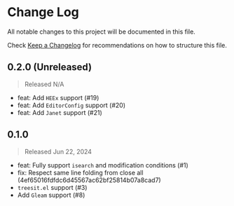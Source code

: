 # Change Log

All notable changes to this project will be documented in this file.

Check [Keep a Changelog](http://keepachangelog.com/) for recommendations on how to structure this file.

## 0.2.0 (Unreleased)
> Released N/A

* feat: Add `HEEx` support (#19)
* feat: Add `EditorConfig` support (#20)
* feat: Add `Janet` support (#21)

## 0.1.0
> Released Jun 22, 2024

* feat: Fully support `isearch` and modification conditions (#1)
* fix: Respect same line folding from close all (4ef65016fdfdc6d45567ac62bf25814b07a8cad7)
* `treesit.el` support (#3)
* Add `Gleam` support (#8)
